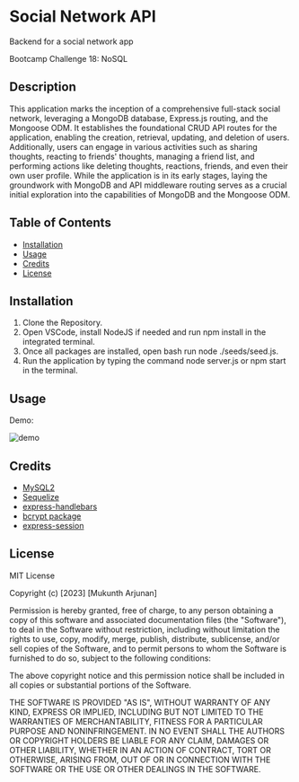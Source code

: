 # Social Network API

Backend for a social network app

Bootcamp Challenge 18: NoSQL

## Description

This application marks the inception of a comprehensive full-stack social network, leveraging a MongoDB database, Express.js routing, and the Mongoose ODM. It establishes the foundational CRUD API routes for the application, enabling the creation, retrieval, updating, and deletion of users. Additionally, users can engage in various activities such as sharing thoughts, reacting to friends' thoughts, managing a friend list, and performing actions like deleting thoughts, reactions, friends, and even their own user profile. While the application is in its early stages, laying the groundwork with MongoDB and API middleware routing serves as a crucial initial exploration into the capabilities of MongoDB and the Mongoose ODM.


## Table of Contents 

- [Installation](#installation)
- [Usage](#usage)
- [Credits](#credits)
- [License](#license)

## Installation

1. Clone the Repository. 
2. Open VSCode, install NodeJS if needed and run npm install in the integrated terminal.
3. Once all packages are installed, open bash run node ./seeds/seed.js.
3. Run the application by typing the command node server.js or npm start in the terminal.

## Usage  

Demo:

![demo](/demo.gif)

## Credits

- [MySQL2](https://www.npmjs.com/package/mysql2)
- [Sequelize](https://www.npmjs.com/package/sequelize) 
- [express-handlebars](https://www.npmjs.com/package/express-handlebars)
- [bcrypt package](https://www.npmjs.com/package/bcrypt)
- [express-session](https://www.npmjs.com/package/express-session)


## License 
MIT License

Copyright (c) [2023] [Mukunth Arjunan]

Permission is hereby granted, free of charge, to any person obtaining a copy of this software and associated documentation files (the "Software"), to deal in the Software without restriction, including without limitation the rights to use, copy, modify, merge, publish, distribute, sublicense, and/or sell copies of the Software, and to permit persons to whom the Software is furnished to do so, subject to the following conditions:

The above copyright notice and this permission notice shall be included in all copies or substantial portions of the Software.

THE SOFTWARE IS PROVIDED "AS IS", WITHOUT WARRANTY OF ANY KIND, EXPRESS OR IMPLIED, INCLUDING BUT NOT LIMITED TO THE WARRANTIES OF MERCHANTABILITY, FITNESS FOR A PARTICULAR PURPOSE AND NONINFRINGEMENT. IN NO EVENT SHALL THE AUTHORS OR COPYRIGHT HOLDERS BE LIABLE FOR ANY CLAIM, DAMAGES OR OTHER LIABILITY, WHETHER IN AN ACTION OF CONTRACT, TORT OR OTHERWISE, ARISING FROM, OUT OF OR IN CONNECTION WITH THE SOFTWARE OR THE USE OR OTHER DEALINGS IN THE SOFTWARE.